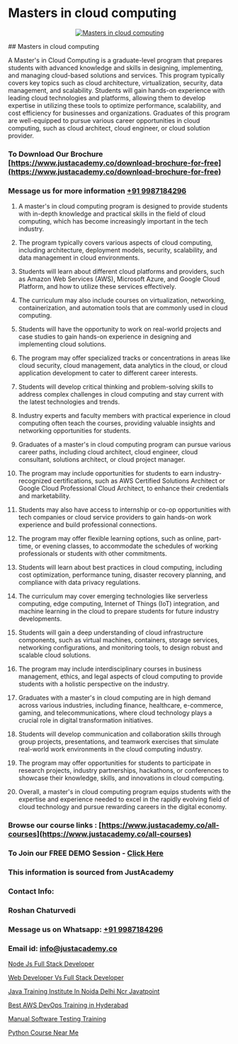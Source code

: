 # Masters in cloud computing

<p align="center">
  <a href="https://justacademy.co/all-courses">
    <img src="https://i.ibb.co/FJQ9DDy/cloud-computing.webp" alt="Masters in cloud computing">
  </a>
</p>
## Masters in cloud computing

A Master's in Cloud Computing is a graduate-level program that prepares students with advanced knowledge and skills in designing, implementing, and managing cloud-based solutions and services. This program typically covers key topics such as cloud architecture, virtualization, security, data management, and scalability. Students will gain hands-on experience with leading cloud technologies and platforms, allowing them to develop expertise in utilizing these tools to optimize performance, scalability, and cost efficiency for businesses and organizations. Graduates of this program are well-equipped to pursue various career opportunities in cloud computing, such as cloud architect, cloud engineer, or cloud solution provider.
### To Download Our Brochure [https://www.justacademy.co/download-brochure-for-free](https://www.justacademy.co/download-brochure-for-free)
### Message us for more information [+91 9987184296](https://api.whatsapp.com/send?phone=919987184296)
1) A master's in cloud computing program is designed to provide students with in-depth knowledge and practical skills in the field of cloud computing, which has become increasingly important in the tech industry.

2) The program typically covers various aspects of cloud computing, including architecture, deployment models, security, scalability, and data management in cloud environments.

3) Students will learn about different cloud platforms and providers, such as Amazon Web Services (AWS), Microsoft Azure, and Google Cloud Platform, and how to utilize these services effectively.

4) The curriculum may also include courses on virtualization, networking, containerization, and automation tools that are commonly used in cloud computing.

5) Students will have the opportunity to work on real-world projects and case studies to gain hands-on experience in designing and implementing cloud solutions.

6) The program may offer specialized tracks or concentrations in areas like cloud security, cloud management, data analytics in the cloud, or cloud application development to cater to different career interests.

7) Students will develop critical thinking and problem-solving skills to address complex challenges in cloud computing and stay current with the latest technologies and trends.

8) Industry experts and faculty members with practical experience in cloud computing often teach the courses, providing valuable insights and networking opportunities for students.

9) Graduates of a master's in cloud computing program can pursue various career paths, including cloud architect, cloud engineer, cloud consultant, solutions architect, or cloud project manager.

10) The program may include opportunities for students to earn industry-recognized certifications, such as AWS Certified Solutions Architect or Google Cloud Professional Cloud Architect, to enhance their credentials and marketability.

11) Students may also have access to internship or co-op opportunities with tech companies or cloud service providers to gain hands-on work experience and build professional connections.

12) The program may offer flexible learning options, such as online, part-time, or evening classes, to accommodate the schedules of working professionals or students with other commitments.

13) Students will learn about best practices in cloud computing, including cost optimization, performance tuning, disaster recovery planning, and compliance with data privacy regulations.

14) The curriculum may cover emerging technologies like serverless computing, edge computing, Internet of Things (IoT) integration, and machine learning in the cloud to prepare students for future industry developments.

15) Students will gain a deep understanding of cloud infrastructure components, such as virtual machines, containers, storage services, networking configurations, and monitoring tools, to design robust and scalable cloud solutions.

16) The program may include interdisciplinary courses in business management, ethics, and legal aspects of cloud computing to provide students with a holistic perspective on the industry.

17) Graduates with a master's in cloud computing are in high demand across various industries, including finance, healthcare, e-commerce, gaming, and telecommunications, where cloud technology plays a crucial role in digital transformation initiatives.

18) Students will develop communication and collaboration skills through group projects, presentations, and teamwork exercises that simulate real-world work environments in the cloud computing industry.

19) The program may offer opportunities for students to participate in research projects, industry partnerships, hackathons, or conferences to showcase their knowledge, skills, and innovations in cloud computing.

20) Overall, a master's in cloud computing program equips students with the expertise and experience needed to excel in the rapidly evolving field of cloud technology and pursue rewarding careers in the digital economy.

### Browse our course links : [https://www.justacademy.co/all-courses](https://www.justacademy.co/all-courses) 
### To Join our FREE DEMO Session - [Click Here](https://www.justacademy.co/register-for-course-demo)


### This information is sourced from JustAcademy
### Contact Info:
### Roshan Chaturvedi
### Message us on Whatsapp: [+91 9987184296](https://api.whatsapp.com/send?phone=919987184296)
### Email id: [info@justacademy.co](mailto:info@justacademy.co)
                
[Node Js Full Stack Developer](https://www.linkedin.com/pulse/node-js-full-stack-developer-justacademy-cupertino-napic/)

[Web Developer Vs Full Stack Developer](https://www.linkedin.com/pulse/web-developer-vs-full-stack-justacademy-austin-b8tlf?trackingId=0meJmkA1f6yvrT0%2Fdnms3w%3D%3D&lipi=urn%3Ali%3Apage%3Ad_flagship3_company_admin%3B6mOngjoRSHaPxoHR8xdeBw%3D%3D)

[Java Training Institute In Noida Delhi Ncr Javatpoint](https://medium.com/@prempja40/java-training-institute-in-noida-delhi-ncr-javatpoint-e11ab0f38ec0)

[Best AWS DevOps Training in Hyderabad](https://medium.com/@namusn/best-aws-devops-training-in-hyderabad-bf8710a7363c)

[Manual Software Testing Training](https://justacademyin.github.io/justacademy/manual-software-testing-training)

[Python Course Near Me](https://justacademyin.github.io/justacademy/python-course-near-me)

